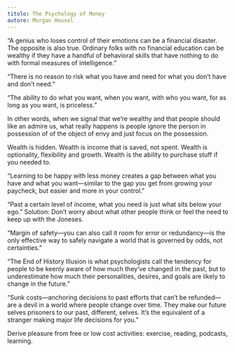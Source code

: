 ```yaml
---
titolo: The Psychology of Money
autore: Morgan Housel
---
```


“A genius who loses control of their emotions can be a financial disaster. The opposite is also true. Ordinary folks with no financial education can be wealthy if they have a handful of behavioral skills that have nothing to do with formal measures of intelligence.”

“There is no reason to risk what you have and need for what you don’t have and don’t need.”

“The ability to do what you want, when you want, with who you want, for as long as you want, is priceless.”

In other words, when we signal that we’re wealthy and that people should like an admire us, what really happens is people ignore the person in possession of of the object of envy and just focus on the possession.

Wealth is hidden. Wealth is income that is saved, not spent. Wealth is optionality, flexibility and growth. Wealth is the ability to purchase stuff if you needed to.

“Learning to be happy with less money creates a gap between what you have and what you want—similar to the gap you get from growing your paycheck, but easier and more in your control.”

“Past a certain level of income, what you need is just what sits below your ego.” Solution: Don’t worry about what other people think or feel the need to keep up with the Joneses.

“Margin of safety—you can also call it room for error or redundancy—is the only effective way to safely navigate a world that is governed by odds, not certainties.”

“The End of History Illusion is what psychologists call the tendency for people to be keenly aware of how much they’ve changed in the past, but to underestimate how much their personalities, desires, and goals are likely to change in the future.”

“Sunk costs—anchoring decisions to past efforts that can’t be refunded—are a devil in a world where people change over time. They make our future selves prisoners to our past, different, selves. It’s the equivalent of a stranger making major life decisions for you.”

Derive pleasure from free or low cost activities: exercise, reading, podcasts, learning.
